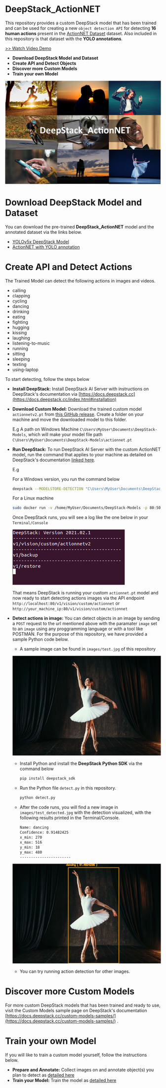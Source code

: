 # DeepStack_ActionNET

This repository provides a custom DeepStack model that has been trained and can be used for creating a new `object detection API` for detecting **16 human actions** present in the [ActionNET Dataset](https://github.com/OlafenwaMoses/Action-Net) dataset. Also included in this repository is that dataset with the **YOLO annotations**.

[>> Watch Video Demo](https://www.youtube.com/watch?v=T3wZwLVB0iQ)

- **Download DeepStack Model and Dataset**
- **Create API and Detect Objects**
- **Discover more Custom Models**
- **Train your own Model**

![](images/image.png)


# Download DeepStack Model and Dataset

You can download the pre-trained **DeepStack_ActionNET** model and the annotated dataset via the links below.

- [YOLOv5x DeepStack Model](https://github.com/OlafenwaMoses/DeepStack_ActionNET/releases/tag/v2)
- [ActionNET with YOLO annotation](https://deepquest.sfo2.digitaloceanspaces.com/deepstack/zeus/actionnet_yolo.zip)



# Create API and Detect Actions

The Trained Model can detect the following actions in images and videos. 

- calling
- clapping
- cycling
- dancing
- drinking
- eating
- fighting
- hugging
- kissing
- laughing
- listening-to-music
- running
- sitting
- sleeping
- texting
- using-laptop

To start detecting, follow the steps below

- **Install DeepStack:** Install DeepStack AI Server with instructions on DeepStack's documentation via [https://docs.deepstack.cc](https://docs.deepstack.cc/index.html#installation)
- **Download Custom Model:** Download the trained custom model `actionnetv2.pt` from [this GitHub release](https://github.com/OlafenwaMoses/DeepStack_ActionNET/releases/tag/v2). Create a folder on your machine and move the downloaded model to this folder.

    E.g A path on Windows Machine `C\Users\MyUser\Documents\DeepStack-Models`, which will make your model file path `C\Users\MyUser\Documents\DeepStack-Models\actionnet.pt`

- **Run DeepStack:** To run DeepStack AI Server with the custom ActionNET model, run the command that applies to your machine as detailed on DeepStack's documentation [linked here](https://docs.deepstack.cc/custom-models/deployment/index.html#starting-deepstack).

    E.g

    For a Windows version, you run the command below
    ```bash
    deepstack --MODELSTORE-DETECTION "C\Users\MyUser\Documents\DeepStack-Models" --PORT 80
    ```

    For a Linux machine
    ```bash
    sudo docker run -v /home/MyUser/Documents/DeepStack-Models -p 80:5000 deepquestai/deepstack
    ```
    Once DeepStack runs, you will see a log like the one below in your `Terminal/Console`

    ![](images/deepstack-log2.png)

    That means DeepStack is running your custom `actionnet.pt` model and now ready to start detecting actions images via the API endpoint `http://localhost:80/v1/vision/custom/actionnet` or `http://your_machine_ip:80/v1/vision/custom/actionnet`

- **Detect actions in image:** You can detect objects in an image by sending a `POST` request to the url mentioned above with the paramater `image` set to an `image` using any proggramming language or with a tool like POSTMAN. For the purpose of this repository, we have provided a sample Python code below.

    - A sample image can be found in `images/test.jpg` of this repository


    ![](images/test.jpg)

    - Install Python and install the **DeepStack Python SDK** via the command below
        ```bash
        pip install deepstack_sdk
        ```
    - Run the Python file `detect.py` in this repository.

        ```bash
        python detect.py
        ```
    - After the code runs, you will find a new image in `images/test_detected.jpg` with the detection visualized, with the following results printed in the Terminal/Console.

        ```
        Name: dancing
        Confidence: 0.91482425
        x_min: 270
        x_max: 516
        y_min: 18
        y_max: 480
        -----------------------
        ```

    ![](images/test_detected.jpg)
    - You can try running action detection for other images.

# Discover more Custom Models

For more custom DeepStack models that has been trained and ready to use, visit the Custom Models sample page on DeepStack's documentation [https://docs.deepstack.cc/custom-models-samples/](https://docs.deepstack.cc/custom-models-samples/) .



# Train your own Model

If you will like to train a custom model yourself, follow the instructions below.

- **Prepare and Annotate:** Collect images on and annotate object(s) you plan to detect as [ detailed here ](https://docs.deepstack.cc/custom-models/datasetprep/index.html)
- **Train your Model:** Train the model as [detailed here](https://docs.deepstack.cc/custom-models/training/index.html)